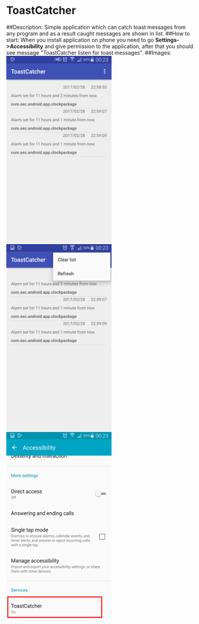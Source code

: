 # ToastCatcher
##Description:
Simple application which can catch toast messages from any program and as a result caught messages are shown in list.
##How to start:
When you install application on phone you need to go <b>Settings->Accessibility</b> and give permission to the application, 
after that you should see message "ToastCatcher listen for toast messages".
##Images:
<img src="https://raw.githubusercontent.com/nikolan92/ToastCatcher/master/Images/Screenshot_2017-03-01-00-23-29.jpg" width="280">
<img src="https://raw.githubusercontent.com/nikolan92/ToastCatcher/master/Images/Screenshot_2017-03-01-00-23-35.jpg" width="280">
<img src="https://raw.githubusercontent.com/nikolan92/ToastCatcher/master/Images/Screenshot_2017-03-01-00-23-56.jpg" width="280">
